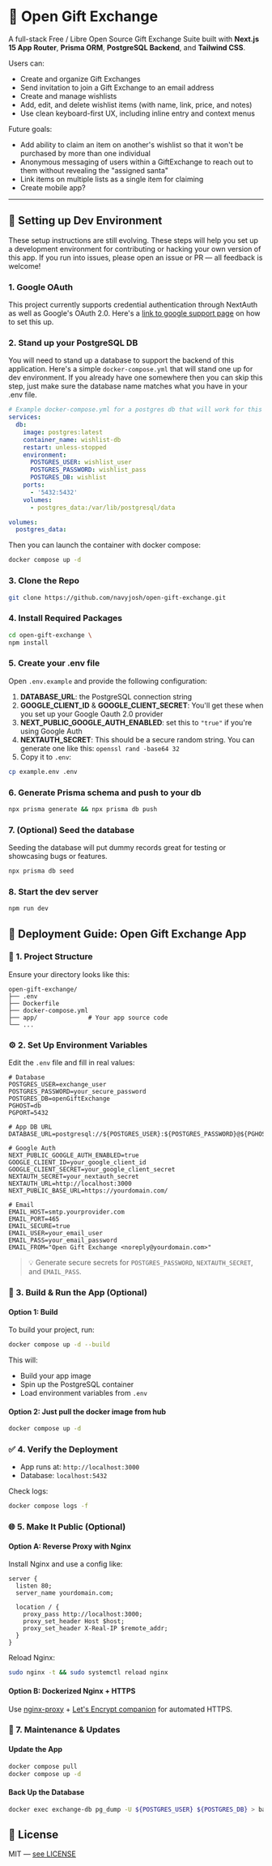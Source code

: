 # 📝 Open Gift Exchange

A full-stack Free / Libre Open Source Gift Exchange Suite built with **Next.js 15 App Router**, **Prisma ORM**, **PostgreSQL Backend**, and **Tailwind CSS**.

Users can:

 - Create and organize Gift Exchanges
 - Send invitation to join a Gift Exchange to an email address
 - Create and manage wishlists
 - Add, edit, and delete wishlist items (with name, link, price, and notes)
 - Use clean keyboard-first UX, including inline entry and context menus

Future goals:
 - Add ability to claim an item on another's wishlist so that it won't be purchased by more than one individual
 - Anonymous messaging of users within a GiftExchange to reach out to them without revealing the "assigned santa"
 - Link items on multiple lists as a single item for claiming
 - Create mobile app?

---

## 🚀 Setting up Dev Environment
These setup instructions are still evolving. These steps will help you set up a development environment for contributing or hacking your own version of this app. If you run into issues, please open an issue or PR — all feedback is welcome!

### 1. Google OAuth
This project currently supports credential authentication through NextAuth as well as Google's OAuth 2.0. Here's a [link to google support page](https://support.google.com/googleapi/answer/6158849?hl=en) on how to set this up. 

### 2. Stand up your PostgreSQL DB
You will need to stand up a database to support the backend of this application. Here's a simple `docker-compose.yml` that will stand one up for dev environment. If you already have one somewhere then you can skip this step, just make sure the database name matches what you have in your .env file.

```yml
# Example docker-compose.yml for a postgres db that will work for this app
services:
  db:
    image: postgres:latest
    container_name: wishlist-db
    restart: unless-stopped
    environment:
      POSTGRES_USER: wishlist_user
      POSTGRES_PASSWORD: wishlist_pass
      POSTGRES_DB: wishlist
    ports:
      - '5432:5432'
    volumes:
      - postgres_data:/var/lib/postgresql/data

volumes:
  postgres_data:
```
Then you can launch the container with docker compose:
```bash
docker compose up -d
```

### 3. Clone the Repo
```bash
git clone https://github.com/navyjosh/open-gift-exchange.git
```
### 4. Install Required Packages
```bash
cd open-gift-exchange \
npm install
```

### 5. Create your .env file
Open `.env.example` and provide the following configuration:
1. **DATABASE_URL**: the PostgreSQL connection string
2. **GOOGLE_CLIENT_ID** & **GOOGLE_CLIENT_SECRET**: You'll get these when you set up your Google Oauth 2.0 provider
3. **NEXT_PUBLIC_GOOGLE_AUTH_ENABLED**: set this to `"true"` if you're using Google Auth
4. **NEXTAUTH_SECRET**: This should be a secure random string. You can generate one like this: `openssl rand -base64 32`
5. Copy it to `.env`:
```bash
cp example.env .env
```

### 6. Generate Prisma schema and push to your db
```bash
npx prisma generate && npx prisma db push
```
### 7. (Optional) Seed the database
Seeding the database will put dummy records great for testing or showcasing bugs or features.
```bash
npx prisma db seed
```
### 8. Start the dev server
```bash
npm run dev 
```

## 🚀 Deployment Guide: Open Gift Exchange App

### 📁 1. Project Structure

Ensure your directory looks like this:

```
open-gift-exchange/
├── .env
├── Dockerfile
├── docker-compose.yml
├── app/              # Your app source code
└── ...
```

### ⚙️ 2. Set Up Environment Variables

Edit the `.env` file and fill in real values:

```env
# Database
POSTGRES_USER=exchange_user
POSTGRES_PASSWORD=your_secure_password
POSTGRES_DB=openGiftExchange
PGHOST=db
PGPORT=5432

# App DB URL
DATABASE_URL=postgresql://${POSTGRES_USER}:${POSTGRES_PASSWORD}@${PGHOST}:${PGPORT}/${POSTGRES_DB}

# Google Auth
NEXT_PUBLIC_GOOGLE_AUTH_ENABLED=true
GOOGLE_CLIENT_ID=your_google_client_id
GOOGLE_CLIENT_SECRET=your_google_client_secret
NEXTAUTH_SECRET=your_nextauth_secret
NEXTAUTH_URL=http://localhost:3000
NEXT_PUBLIC_BASE_URL=https://yourdomain.com/

# Email
EMAIL_HOST=smtp.yourprovider.com
EMAIL_PORT=465
EMAIL_SECURE=true
EMAIL_USER=your_email_user
EMAIL_PASS=your_email_password
EMAIL_FROM="Open Gift Exchange <noreply@yourdomain.com>"
```

> 💡 Generate secure secrets for `POSTGRES_PASSWORD`, `NEXTAUTH_SECRET`, and `EMAIL_PASS`.

### 🐳 3. Build & Run the App (Optional)

#### Option 1: Build
To build your project, run:

```bash
docker compose up -d --build
```

This will:
- Build your app image
- Spin up the PostgreSQL container
- Load environment variables from `.env`

#### Option 2: Just pull the docker image from hub

```bash
docker compose up -d
```


### ✅ 4. Verify the Deployment

- App runs at: `http://localhost:3000`  
- Database: `localhost:5432`

Check logs:
```bash
docker compose logs -f
```

### 🌐 5. Make It Public (Optional)

#### Option A: Reverse Proxy with Nginx

Install Nginx and use a config like:

```nginx
server {
  listen 80;
  server_name yourdomain.com;

  location / {
    proxy_pass http://localhost:3000;
    proxy_set_header Host $host;
    proxy_set_header X-Real-IP $remote_addr;
  }
}
```

Reload Nginx:

```bash
sudo nginx -t && sudo systemctl reload nginx
```

#### Option B: Dockerized Nginx + HTTPS

Use [nginx-proxy](https://github.com/nginx-proxy/nginx-proxy) + [Let's Encrypt companion](https://github.com/nginx-proxy/acme-companion) for automated HTTPS.

### 🔁 7. Maintenance & Updates

#### Update the App

```bash
docker compose pull
docker compose up -d
```

#### Back Up the Database

```bash
docker exec exchange-db pg_dump -U ${POSTGRES_USER} ${POSTGRES_DB} > backup.sql
```


## 📝 License
MIT — [see LICENSE](./LICENSE)
